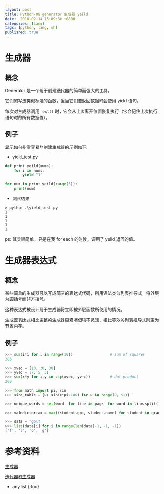 ```yaml
---
layout: post
title: Python-08-generator 生成器 yeild
date:  2018-02-14 15:09:30 +0800
categories: [Lang]
tags: [python, lang, sh]
published: true
---
```


# 生成器

## 概念

Generator 是一个用于创建迭代器的简单而强大的工具。 

它们的写法类似标准的函数，但当它们要返回数据时会使用 yield 语句。 

每次对生成器调用 `next()` 时，它会从上次离开位置恢复执行（它会记住上次执行语句时的所有数据值）。 

## 例子

显示如何非常容易地创建生成器的示例如下:

- yield_test.py

```py
def print_yeild(nums):
    for i in nums:
        yield "1"
        
for num in print_yeild(range(5)):
    print(num)
```

- 测试结果

```
> python .\yield_test.py
1
1
1
1
1
```

ps: 其实很简单，只是在我 for each 的时候，调用了 yeild 返回的值。

# 生成器表达式

## 概念

某些简单的生成器可以写成简洁的表达式代码，所用语法类似列表推导式，将外层为圆括号而非方括号。 

这种表达式被设计用于生成器将立即被外层函数所使用的情况。 

生成器表达式相比完整的生成器更紧凑但较不灵活，相比等效的列表推导式则更为节省内存。

## 例子

```py
>>> sum(i*i for i in range(10))                 # sum of squares
285

>>> xvec = [10, 20, 30]
>>> yvec = [7, 5, 3]
>>> sum(x*y for x,y in zip(xvec, yvec))         # dot product
260

>>> from math import pi, sin
>>> sine_table = {x: sin(x*pi/180) for x in range(0, 91)}

>>> unique_words = set(word  for line in page  for word in line.split())

>>> valedictorian = max((student.gpa, student.name) for student in graduates)

>>> data = 'golf'
>>> list(data[i] for i in range(len(data)-1, -1, -1))
['f', 'l', 'o', 'g']
```

# 参考资料

[生成器](https://docs.python.org/zh-cn/3/tutorial/classes.html#generators)

[迭代器和生成器](http://www.runoob.com/python3/python3-iterator-generator.html)

* any list
{:toc}